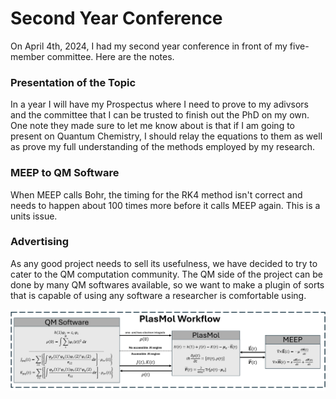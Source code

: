 # Second Year Conference 

On April 4th, 2024, I had my second year conference in front of my five-member committee. Here are the notes.

### Presentation of the Topic
In a year I will have my Prospectus where I need to prove to my adivsors and the committee that I can be trusted to finish out the PhD on my own. One note they made sure to let me know about is that if I am going to present on Quantum Chemistry, I should relay the equations to them as well as prove my full understanding of the methods employed by my research. 

### MEEP to QM Software
When MEEP calls Bohr, the timing for the RK4 method isn't correct and needs to happen about 100 times more before it calls MEEP again. This is a units issue.

### Advertising
As any good project needs to sell its usefulness, we have decided to try to cater to the QM computation community. The QM side of the project can be done by many QM softwares available, so we want to make a plugin of sorts that is capable of using any software a researcher is comfortable using.

![Plasmol Workflow](/pictures/plasmol.png)